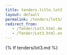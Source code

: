 ```yaml
---
title: tenders.title.lot3
layout: default
permalink: /tenders/lot3/
redirect_from:
   - /Tender/Lot3.html.de
   - /Tender/Lot3.html.en
---
```


{% tf tenders/lot3.md %}